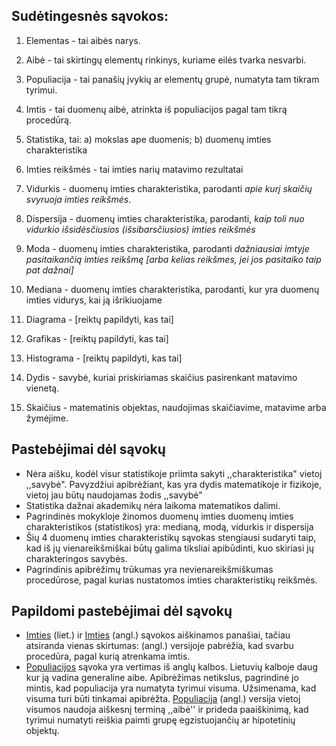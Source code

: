 ## Sudėtingesnės sąvokos:
1) Elementas - tai aibės narys.
2) Aibė - tai skirtingų elementų rinkinys, kuriame eilės tvarka nesvarbi.
3) Populiacija - tai panašių įvykių ar elementų grupė, numatyta tam tikram tyrimui. 
4) Imtis - tai duomenų aibė, atrinkta iš populiacijos pagal tam tikrą procedūrą.
5) Statistika, tai:
    a) mokslas ape duomenis; 
    b) duomenų imties charakteristika
    
6) Imties reikšmės - tai imties narių matavimo rezultatai
7) Vidurkis - duomenų imties charakteristika, parodanti *apie kurį skaičių svyruoja imties reikšmės*.
8) Dispersija - duomenų imties charakteristika, parodanti, *kaip toli nuo vidurkio išsidėsčiusios (išsibarsčiusios) imties reikšmės*
9) Moda - duomenų imties charakteristika, parodanti *dažniausiai imtyje pasitaikančią imties reikšmę [arba kelias reikšmes, jei jos pasitaiko taip pat dažnai]*
10) Mediana - duomenų imties charakteristika, parodanti, kur yra duomenų imties vidurys, kai ją išrikiuojame
11) Diagrama - [reiktų papildyti, kas tai]
12) Grafikas - [reiktų papildyti, kas tai]
13) Histograma - [reiktų papildyti, kas tai]
14) Dydis - savybė, kuriai priskiriamas skaičius pasirenkant matavimo vienetą.
15) Skaičius - matematinis objektas, naudojimas skaičiavime, matavime arba žymėjime.

## Pastebėjimai dėl sąvokų
* Nėra aišku, kodėl visur statistikoje priimta sakyti ,,charakteristika" vietoj ,,savybė". 
Pavyzdžiui apibrėžiant, kas yra dydis matematikoje ir fizikoje, vietoj jau būtų naudojamas žodis ,,savybė"
* Statistika dažnai akademikų nėra laikoma matematikos dalimi.
* Pagrindinės mokykloje žinomos duomenų imties duomenų imties charakteristikos (statistikos) yra:
    medianą, modą, vidurkis ir dispersija
* Šių 4 duomenų imties charakteristikų sąvokas stengiausi sudaryti taip, kad iš jų 
vienareikšmiškai būtų galima tiksliai apibūdinti, kuo skiriasi jų charakteringos savybės.
* Pagrindinis apibrėžimų trūkumas yra nevienareikšmiškumas procedūrose, pagal kurias 
nustatomos imties charakteristikų reikšmės.

## Papildomi pastebėjimai dėl sąvokų
* [Imties](https://lt.wikipedia.org/wiki/Imtis) (liet.) ir 
[Imties](https://lt.wikipedia.org/wiki/Imtis) (angl.) sąvokos aiškinamos panašiai, 
tačiau atsiranda vienas skirtumas: (angl.) versijoje pabrėžia, kad svarbu procedūra, 
pagal kurią atrenkama imtis.
* [Populiacijos](https://lt.wikipedia.org/wiki/Generalinė_aibė) sąvoka yra vertimas iš 
anglų kalbos. Lietuvių kalboje daug kur ją vadina generaline aibe. Apibrėžimas netikslus, 
pagrindinė jo mintis, kad populiacija yra numatyta tyrimui visuma. Užsimenama, 
kad visuma turi būti tinkamai apibrėžta. 
[Populiacija](https://en.wikipedia.org/wiki/Statistical_population) (angl.) versija vietoj 
visumos naudoja aiškesnį terminą ,,aibė'' ir prideda paaiškinimą, kad tyrimui numatyti 
reiškia paimti grupę egzistuojančių ar hipotetinių objektų.